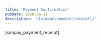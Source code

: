 ```yaml
---
title: 'Payment Confirmation'
pubDate: 2020-06-11
description: '\[simpay\payment\receipt\]'
---
```






\[simpay\_payment\_receipt\]
